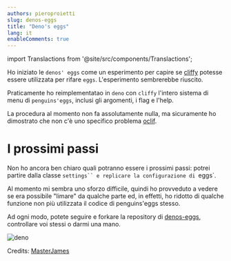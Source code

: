 ```yaml
---
authors: pieroproietti
slug: denos-eggs
title: "Deno's eggs"
lang: it
enableComments: true
---
```


import Translactions from '@site/src/components/Translactions';

<Translactions />

Ho iniziato le `denos' eggs` come un esperimento per capire se [cliffy](https://deno.land/x/cliffy@v1.0.0-rc.3) potesse essere utilizzata per rifare `eggs`. L'esperimento sembrerebbe riuscito.

Praticamente ho reimplementatao in `deno` con `cliffy` l'intero sistema di menu di `penguins'eggs`, inclusi gli argomenti, i flag e l'help.

La procedura al momento non fa assolutamente nulla, ma sicuramente ho dimostrato che non c'è uno specifico problema [oclif](https://oclif.io/).

# I prossimi passi
Non ho ancora ben chiaro quali potranno essere i prossimi passi: potrei partire dalla classe `settings`` e replicare la configurazione di `eggs`. 

Al momento mi sembra uno sforzo difficile, quindi ho provveduto a vedere se era possibile "limare" da qualche parte ed, in effetti, ho ridotto di qualche funzione non più utilizzata il codice di penguins'eggs stesso.

Ad ogni modo, potete seguire e forkare la repository di [denos-eggs](https://github.com/pieroproietti/denos-eggs), controllare voi stessi o darmi una mano.

![deno](/images/DenoLogo3D-Anim.gif)

Credits: [MasterJames](https://github.com/MasterJames/high-res-deno-logo)

